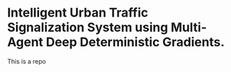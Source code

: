 # Intelligent Urban Traffic Signalization System using Multi-Agent Deep Deterministic Gradients.

This is a repo
